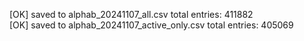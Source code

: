 [OK] saved to alphab_20241107_all.csv total entries: 411882  
[OK] saved to alphab_20241107_active_only.csv total entries: 405069  
